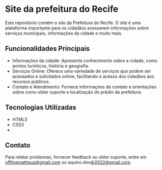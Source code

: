 # Site da prefeitura do Recife

Este repositório contém o site da Prefeitura do Recife. O site é uma plataforma importante para os cidadãos acessarem informações sobre serviços municipais, informações da cidade e muito mais.

## Funcionalidades Principais
- Informações da cidade: Apresenta conhecimento sobre a cidade, como pontos turísticos, história e geografia.
- Serviços Online: Oferece uma variedade de serviços que podem ser acessados e solicitados online, facilitando o acesso dos cidadãos aos recursos públicos.
- Contato e Atendimento: Fornece informações de contato e orientações sobre como obter suporte e localização do prédio da prefeitura.

## Tecnologias Utilizadas
- HTML5
- CSS3
-
## Contato
Para relatar problemas, fornecer feedback ou obter suporte, entre em offlinematheus@gmail.com ou aquino.dev@2022@gmail.com.

